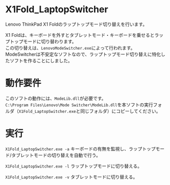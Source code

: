 # X1Fold_LaptopSwitcher

Lenovo ThinkPad X1 Foldのラップトップモード切り替えを行います。  

X1 Foldは、キーボードを外すとタブレットモード・キーボードを乗せるとラップトップモードに切り替わります。  
この切り替えは、`LenovoModeSwitcher.exe`によって行われます。  
ModeSwitcherは不安定なソフトなので、ラップトップモード切り替えに特化したソフトを作ることにしました。

# 動作要件
このソフトの動作には、`ModeLib.dll`が必要です。  
`C:\Program Files\Lenovo\Mode Switcher\ModeLib.dll`を本ソフトの実行フォルダ（`X1Fold_LaptopSwitcher.exe`と同じフォルダ）にコピーしてください。

# 実行

`X1Fold_LaptopSwitcher.exe -a`
キーボードの有無を監視し、ラップトップモード/タブレットモードの切り替えを自動で行う。

`X1Fold_LaptopSwitcher.exe -l`
ラップトップモードに切り替える。

`X1Fold_LaptopSwitcher.exe -v`
タブレットモードに切り替える。

